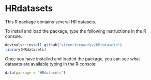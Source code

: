 # HRdatasets

This R package contains several HR datasets. 

To install and load the package, type the following instructions in the R console:

```r
devtools::install_github("vicencfernandez/HRdatasets")
library(HRdatasets)
```

Once you have installed and loaded the package, you can see what datasets are available typing in the R console:

```r
data(package = "HRdatasets")
```
